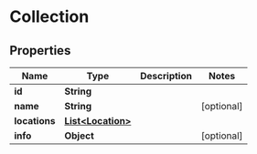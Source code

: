 
# Collection

## Properties
Name | Type | Description | Notes
------------ | ------------- | ------------- | -------------
**id** | **String** |  | 
**name** | **String** |  |  [optional]
**locations** | [**List&lt;Location&gt;**](Location.md) |  | 
**info** | **Object** |  |  [optional]



